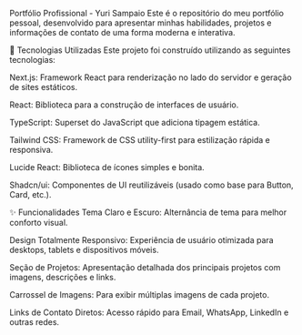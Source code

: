 Portfólio Profissional - Yuri Sampaio
Este é o repositório do meu portfólio pessoal, desenvolvido para apresentar minhas habilidades, projetos e informações de contato de uma forma moderna e interativa.

🚀 Tecnologias Utilizadas
Este projeto foi construído utilizando as seguintes tecnologias:

Next.js: Framework React para renderização no lado do servidor e geração de sites estáticos.

React: Biblioteca para a construção de interfaces de usuário.

TypeScript: Superset do JavaScript que adiciona tipagem estática.

Tailwind CSS: Framework de CSS utility-first para estilização rápida e responsiva.

Lucide React: Biblioteca de ícones simples e bonita.

Shadcn/ui: Componentes de UI reutilizáveis (usado como base para Button, Card, etc.).

✨ Funcionalidades
Tema Claro e Escuro: Alternância de tema para melhor conforto visual.

Design Totalmente Responsivo: Experiência de usuário otimizada para desktops, tablets e dispositivos móveis.

Seção de Projetos: Apresentação detalhada dos principais projetos com imagens, descrições e links.

Carrossel de Imagens: Para exibir múltiplas imagens de cada projeto.

Links de Contato Diretos: Acesso rápido para Email, WhatsApp, LinkedIn e outras redes.
